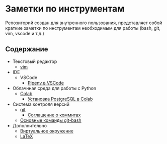 # Заметки по инструментам

Репозиторий создан для внутренного пользования, представляет собой краткие заметки по инструментам необходимым для работы (bash, git, vim, vscode и т.д.)

## Содержание

- Текстовый редактор
  - [vim](/tools/vim.md)
- IDE
  - VSCode
    - [Pipenv в VSCode](/tools/pipenv_vscode.md)
- Облачнная среда для работы с Python
  - [Colab](/tools/colab.md)
    - [Установка PostgreSQL в Colab](/tools/postgresql.md)
- Система контроля версий
  - [git](/tools/git.md)
    - [Соглашение о коммитах](/tools/conventional-commit-messages.md)
  - [Основные команды git-bash](/tools/bash.md)
- Дополнительно
  - [Виртуальное окружение](/tools/env.md)
  - [LaTeX](/tools/latex.md)
